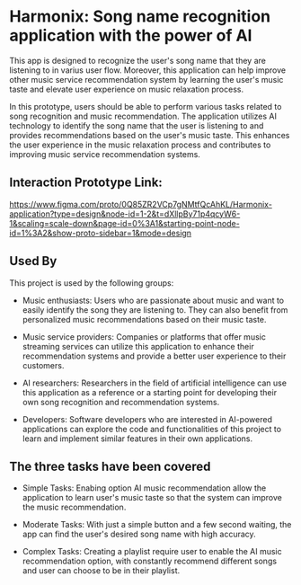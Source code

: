 # Harmonix: Song name recognition application with the power of AI

This app is designed to recognize the user's song name that they are listening to in varius user flow. Moreover, this application can help improve other music service recommendation system by learning the user's music taste and elevate user experience on music relaxation process.


In this prototype, users should be able to perform various tasks related to song recognition and music recommendation. The application utilizes AI technology to identify the song name that the user is listening to and provides recommendations based on the user's music taste. This enhances the user experience in the music relaxation process and contributes to improving music service recommendation systems.

## Interaction Prototype Link:
https://www.figma.com/proto/0Q85ZR2VCp7gNMtfQcAhKL/Harmonix-application?type=design&node-id=1-2&t=dXllpBy71p4qcyW6-1&scaling=scale-down&page-id=0%3A1&starting-point-node-id=1%3A2&show-proto-sidebar=1&mode=design


## Used By

This project is used by the following groups:
- Music enthusiasts: Users who are passionate about music and want to easily identify the song they are listening to. They can also benefit from personalized music recommendations based on their music taste.

- Music service providers: Companies or platforms that offer music streaming services can utilize this application to enhance their recommendation systems and provide a better user experience to their customers.

- AI researchers: Researchers in the field of artificial intelligence can use this application as a reference or a starting point for developing their own song recognition and recommendation systems.

- Developers: Software developers who are interested in AI-powered applications can explore the code and functionalities of this project to learn and implement similar features in their own applications.

## The three tasks have been covered

- Simple Tasks: Enabing option AI music recommendation allow the application to learn user's music taste so that the system can improve the music recommendation.

- Moderate Tasks: With just a simple button and a few second waiting, the app can find the user's desired song name with high accuracy.

- Complex Tasks: Creating a playlist require user to enable the AI music recommendation option, with constantly recommend different songs and user can choose to be in their playlist.


